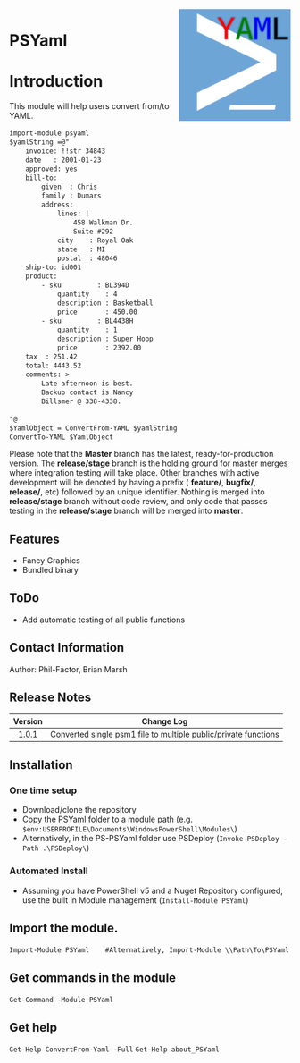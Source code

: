 <img src=".\Media\YAML_PS.svg" height="200" align="right" />

# PSYaml

# Introduction
This module will help users convert from/to YAML. 

``` Language-PowerShell
import-module psyaml
$yamlString =@"
    invoice: !!str 34843
    date   : 2001-01-23
    approved: yes
    bill-to: 
        given  : Chris
        family : Dumars
        address:
            lines: |
                458 Walkman Dr.
                Suite #292
            city    : Royal Oak
            state   : MI
            postal  : 48046
    ship-to: id001
    product:
        - sku         : BL394D
            quantity    : 4
            description : Basketball
            price       : 450.00
        - sku         : BL4438H
            quantity    : 1
            description : Super Hoop
            price       : 2392.00
    tax  : 251.42
    total: 4443.52
    comments: >
        Late afternoon is best.
        Backup contact is Nancy
        Billsmer @ 338-4338.

"@
$YamlObject = ConvertFrom-YAML $yamlString
ConvertTo-YAML $YamlObject
```

Please note that the **Master** branch has the latest, ready-for-production version. The **release/stage** branch is the holding ground for master merges where integration testing will take place. Other branches with active development will be denoted by having a prefix ( **feature/**, **bugfix/**, **release/**, etc) followed by an unique identifier. Nothing is merged into **release/stage** branch without code review, and only code that passes testing in the **release/stage** branch will be merged into **master**.

## Features
* Fancy Graphics
* Bundled binary 

## ToDo
* Add automatic testing of all public functions

## Contact Information
Author: Phil-Factor, Brian Marsh

## Release Notes
|  Version  | Change Log                                                        |
| :-------: | ----------------------------------------------------------------- |
|  1.0.1    | Converted single psm1 file to multiple public/private functions   |

## Installation
### One time setup
* Download/clone the repository
* Copy the PSYaml folder to a module path (e.g. `$env:USERPROFILE\Documents\WindowsPowerShell\Modules\`)
* Alternatively, in the PS-PSYaml folder use PSDeploy (`Invoke-PSDeploy -Path .\PSDeploy\`)

### Automated Install
* Assuming you have PowerShell v5 and a Nuget Repository configured, use the built in Module management (`Install-Module PSYaml`)

## Import the module.
`Import-Module PSYaml    #Alternatively, Import-Module \\Path\To\PSYaml`

## Get commands in the module
`Get-Command -Module PSYaml`

## Get help
`Get-Help ConvertFrom-Yaml -Full`
`Get-Help about_PSYaml`



